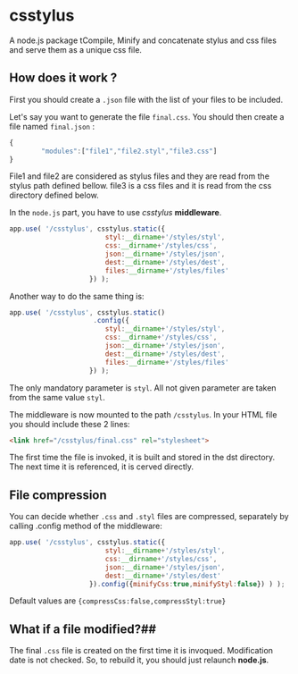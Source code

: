 # csstylus #
A node.js package tCompile, Minify and concatenate stylus and css files and serve them as a unique css file.

## How does it work ? ##
First you should create a ```.json``` file with the list of your files to be included.

Let's say you want to generate the file `final.css`. You should then create a file named `final.json` :
```javascript
{
        "modules":["file1","file2.styl","file3.css"]
}
```

File1 and file2 are considered as stylus files and they are read from the stylus path defined bellow. file3 is a css files and it is read from the css directory defined below.

In the ```node.js``` part, you have to use *csstylus* **middleware**.
```javascript
app.use( '/csstylus', csstylus.static({
                        styl:__dirname+'/styles/styl',
                        css:__dirname+'/styles/css',
                        json:__dirname+'/styles/json',
                        dest:__dirname+'/styles/dest',
                        files:__dirname+'/styles/files'
                    }) );
```

Another way to do the same thing is:
```javascript
app.use( '/csstylus', csstylus.static()
                     .config({
                        styl:__dirname+'/styles/styl',
                        css:__dirname+'/styles/css',
                        json:__dirname+'/styles/json',
                        dest:__dirname+'/styles/dest',
                        files:__dirname+'/styles/files'
                    }) );
```

The only mandatory parameter is ```styl```. All not given parameter are taken from the same value ```styl```.


The middleware is now mounted to the path ```/csstylus```. In your HTML file you should include these 2 lines:
```html
<link href="/csstylus/final.css" rel="stylesheet">
```
The first time the file is invoked, it is built and stored in the dst directory. The next time it is referenced, it is cerved directly.

## File compression ##
You can decide whether ```.css``` and ```.styl``` files are compressed, separately by calling .config method of the middleware:

```javascript
app.use( '/csstylus', csstylus.static({
                        styl:__dirname+'/styles/styl',
                        css:__dirname+'/styles/css',
                        json:__dirname+'/styles/json',
                        dest:__dirname+'/styles/dest'
                    }).config({minifyCss:true,minifyStyl:false}) ) );
```
Default values are  ```{compressCss:false,compressStyl:true}```

## What if a file modified?##
The final ```.css``` file is created on the first time it is invoqued. Modification date is not checked. So, to rebuild it, you should just relaunch **node.js**.
